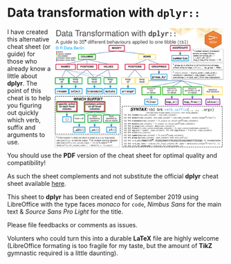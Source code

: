 # Data transformation with ``dplyr::``
<img src="pngs/dplyr_guide_for_one_table.png" width=400 height=283 align="right"/>

I have created this alternative cheat sheet (or guide) for those who already know a little about __dplyr__. The point of this cheat is to help you figuring out quickly which verb, suffix and arguments to use.

You should use the __PDF__ version of the cheat sheet for optimal quality and compatibility!

As such the sheet complements and not substitute the official __dplyr__ cheat sheet available [here](https://github.com/rstudio/cheatsheets).

This sheet to __dplyr__ has been created end of September 2019 using LibreOffice with the type faces _monaco_ for ``code``, _Nimbus Sans_ for the main text & _Source Sans Pro Light_ for the title.

Please file feedbacks or comments as issues.

Volunters who could turn this into a durable __LaTeX__ file are highly welcome (LibreOffice formating is too fragile for my taste, but the amount of __TikZ__ gymnastic required is a little daunting).

